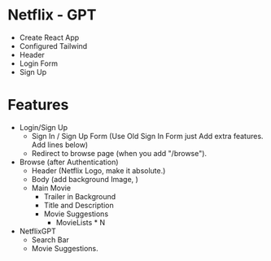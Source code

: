
 # Netflix - GPT

 - Create React App
 - Configured Tailwind
 - Header
 - Login Form
 - Sign Up

 # Features
- Login/Sign Up
    - Sign In / Sign Up Form (Use Old Sign In Form just Add extra features. Add lines below)
    - Redirect to browse page (when you add "/browse").
- Browse (after Authentication)
    - Header (Netflix Logo, make it absolute.)
    - Body (add background Image, )
    - Main Movie
        - Trailer in Background
        - Title and Description
        - Movie Suggestions
            - MovieLists * N
- NetflixGPT
    - Search Bar 
    - Movie Suggestions.    
    
 